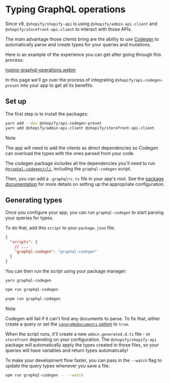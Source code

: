 # Typing GraphQL operations

Since v9, `@shopify/shopify-api` is using `@shopify/admin-api-client` and `@shopify/storefront-api-client` to interact with those APIs.

The main advantage those clients bring are the ability to use [Codegen](https://the-guild.dev/graphql/codegen) to automatically parse and create types for your queries and mutations.

Here is an example of the experience you can get after going through this process:

[typing-graphql-operations.webm](https://github.com/Shopify/shopify-api-js/assets/64600052/a0fed145-b9e1-40b6-9fe0-9d19d9d4c2db)

In this page we'll go over the process of integrating `@shopify/api-codegen-preset` into your app to get all its benefits.

## Set up

The first step is to install the packages:

```bash
yarn add --dev @shopify/api-codegen-preset
yarn add @shopify/admin-api-client @shopify/storefront-api-client
```

> [!NOTE]
> The app will need to add the clients as direct dependencies so Codegen can overload the types with the ones parsed from your code.

The codegen package includes all the dependencies you'll need to run [`@graphql-codegen/cli`](https://www.npmjs.com/package/@graphql-codegen/cli), including the `graphql-codegen` script.

Then, you can add a `.graphqlrc.ts` file in your app's root.
See the [package documentation](../../../api-codegen-preset/README.md#configuration) for more details on setting up the appropriate configuration.

## Generating types

Once you configure your app, you can run `graphql-codegen` to start parsing your queries for types.

To do that, add this `script` to your `package.json` file:

```json
{
  "scripts": {
    // ...
    "graphql-codegen": "graphql-codegen"
  }
}
```

You can then run the script using your package manager:

```sh
yarn graphql-codegen
```

```sh
npm run graphql-codegen
```

```sh
pnpm run graphql-codegen
```

> [!NOTE]
> Codegen will fail if it can't find any documents to parse.
> To fix that, either create a query or set the [`ignoreNoDocuments` option](https://the-guild.dev/graphql/codegen/docs/config-reference/codegen-config#configuration-options) to `true`.

When the script runs, it'll create a new `admin.generated.d.ts` file - or `storefront` depending on your configuration.
The `@shopify/shopify-api` package will automatically apply the types created in those files, so your queries will have variables and return types automatically!

To make your development flow faster, you can pass in the `--watch` flag to update the query types whenever you save a file:

```sh
npm run graphql-codegen -- --watch
```
